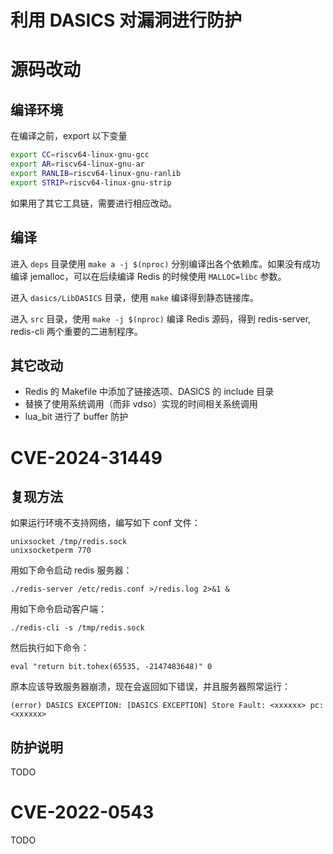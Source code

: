 # 利用 DASICS 对漏洞进行防护

# 源码改动

## 编译环境

在编译之前，export 以下变量

```bash
export CC=riscv64-linux-gnu-gcc
export AR=riscv64-linux-gnu-ar
export RANLIB=riscv64-linux-gnu-ranlib
export STRIP=riscv64-linux-gnu-strip
```

如果用了其它工具链，需要进行相应改动。

## 编译

进入 `deps` 目录使用 `make a -j $(nproc)` 分别编译出各个依赖库。如果没有成功编译 jemalloc，可以在后续编译 Redis 的时候使用 `MALLOC=libc` 参数。

进入 `dasics/LibDASICS` 目录，使用 `make` 编译得到静态链接库。

进入 `src` 目录，使用 `make -j $(nproc)` 编译 Redis 源码，得到 redis-server, redis-cli 两个重要的二进制程序。

## 其它改动

- Redis 的 Makefile 中添加了链接选项、DASICS 的 include 目录
- 替换了使用系统调用（而非 vdso）实现的时间相关系统调用
- lua_bit 进行了 buffer 防护 

# CVE-2024-31449

## 复现方法

如果运行环境不支持网络，编写如下 conf 文件：

```
unixsocket /tmp/redis.sock
unixsocketperm 770
```

用如下命令启动 redis 服务器：

```shell
./redis-server /etc/redis.conf >/redis.log 2>&1 &
```

用如下命令启动客户端：

```shell
./redis-cli -s /tmp/redis.sock
```

然后执行如下命令：

```
eval "return bit.tohex(65535, -2147483648)" 0
```

原本应该导致服务器崩溃，现在会返回如下错误，并且服务器照常运行：

```
(error) DASICS EXCEPTION: [DASICS EXCEPTION] Store Fault: <xxxxxx> pc: <xxxxxx>
```

## 防护说明

TODO

# CVE-2022-0543

TODO

